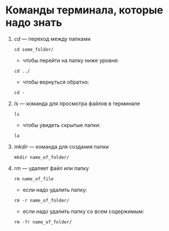 # Команды терминала, которые надо знать
1. $cd$ &mdash; переход между папками

	```
	cd some_folder/
	```

	- чтобы перейти на папку ниже уровня:

	```
	cd ../
	```

	- чтобы вернуться обратно:


	```
	cd -
	```

2. $ls$ &mdash; команда для просмотра файлов в терминале

	```
	ls
	```
	- чтобы увидеть скрытые папки:
	```
	la
	```

3. $mkdir$ &mdash; команда для создания папки

	```
	mkdir name_of_folder/
	```

4. $rm$ &mdash; удаляет файл или папку

	```
	rm name_of_file
	```
	- если надо удалить папку:
	```
	rm -r name_of_folder/
	```
	- если надо удалить папку со всем содержимым:
	```
	rm -fr name_of_folder/
	```